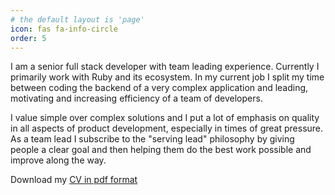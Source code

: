 ```yaml
---
# the default layout is 'page'
icon: fas fa-info-circle
order: 5
---
```


I am a senior full stack developer with team leading experience.
Currently I primarily work with Ruby and its ecosystem.
In my current job I split my time between coding the backend
of a very complex application and leading, motivating and
increasing efficiency of a team of developers.

I value simple over complex solutions and I put a lot of emphasis
on quality in all aspects of product development,
especially in times of great pressure. As a team lead I subscribe
to the "serving lead" philosophy by giving people a clear goal
and then helping them do the best work possible and improve along
the way.

Download my [CV in pdf format](../CV_Radan_Skoric.pdf)
